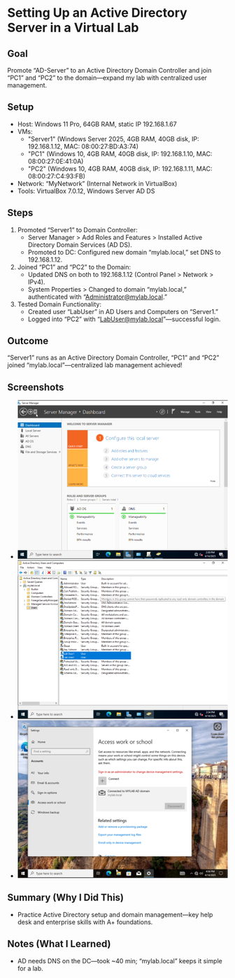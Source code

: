 # Setting Up an Active Directory Server in a Virtual Lab

## Goal
Promote “AD-Server” to an Active Directory Domain Controller and join “PC1” and “PC2” to the domain—expand my lab with centralized user management.

## Setup
- Host: Windows 11 Pro, 64GB RAM, static IP 192.168.1.67
- VMs:
  - "Server1" (Windows Server 2025, 4GB RAM, 40GB disk, IP: 192.168.1.12, MAC: 08:00:27:BD:A3:74)
  - "PC1" (Windows 10, 4GB RAM, 40GB disk, IP: 192.168.1.10, MAC: 08:00:27:0E:41:0A)
  - "PC2" (Windows 10, 4GB RAM, 40GB disk, IP: 192.168.1.11, MAC: 08:00:27:C4:93:FB)
- Network: “MyNetwork” (Internal Network in VirtualBox)
- Tools: VirtualBox 7.0.12, Windows Server AD DS

## Steps
1. Promoted “Server1” to Domain Controller:
   - Server Manager > Add Roles and Features > Installed Active Directory Domain Services (AD DS).
   - Promoted to DC: Configured new domain “mylab.local,” set DNS to 192.168.1.12.
2. Joined “PC1” and “PC2” to the Domain:
   - Updated DNS on both to 192.168.1.12 (Control Panel > Network > IPv4).
   - System Properties > Changed to domain “mylab.local,” authenticated with “Administrator@mylab.local.”
3. Tested Domain Functionality:
   - Created user “LabUser” in AD Users and Computers on “Server1.”
   - Logged into “PC2” with “LabUser@mylab.local”—successful login.

## Outcome
“Server1” runs as an Active Directory Domain Controller, “PC1” and “PC2” joined “mylab.local”—centralized lab management achieved!

## Screenshots
- ![AD Setup](https://github.com/StandardBrian/IT-Projects/blob/images/active-directory-installed.png)
- ![Created Users On AD Server](https://github.com/StandardBrian/IT-Projects/blob/images/created-users.png)
- ![User Connected to Domain](https://github.com/StandardBrian/IT-Projects/blob/images/connected-to-domain.png)

## Summary (Why I Did This)
- Practice Active Directory setup and domain management—key help desk and enterprise skills with A+ foundations.

## Notes (What I Learned)
- AD needs DNS on the DC—took ~40 min; “mylab.local” keeps it simple for a lab.
